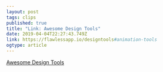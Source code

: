 ```yaml
---
layout: post 
tags: clips 
published: true 
title: "Link: Awesome Design Tools" 
date: 2019-04-04T22:27:43.749Z 
link: https://flawlessapp.io/designtools#animation-tools 
ogtype: article 
---
```

[ Awesome Design Tools ]( https://flawlessapp.io/designtools#animation-tools ) 
